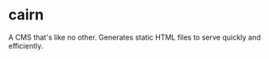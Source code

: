 cairn
=====

A CMS that's like no other. Generates static HTML files to serve quickly and efficiently.